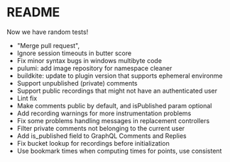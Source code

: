 # README

Now we have random tests!

- "Merge pull request",
- Ignore session timeouts in butter score
- Fix minor syntax bugs in windows multibyte code
- pulumi: add image repository for namespace cleaner
- buildkite: update to plugin version that supports ephemeral environme
- Support unpublished (private) comments
- Support public recordings that might not have an authenticated user
- Lint fix
- Make comments public by default, and isPublished param optional
- Add recording warnings for more instrumentation problems
- Fix some problems handling messages in replacement controllers
- Filter private comments not belonging to the current user
- Add is_published field to GraphQL Comments and Replies
- Fix bucket lookup for recordings before initialization
- Use bookmark times when computing times for points, use consistent